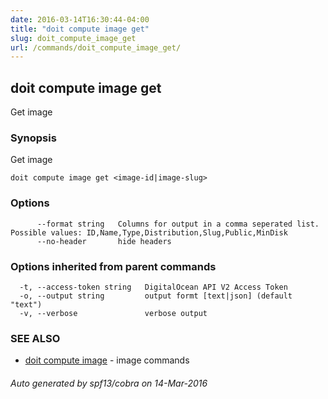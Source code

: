 ```yaml
---
date: 2016-03-14T16:30:44-04:00
title: "doit compute image get"
slug: doit_compute_image_get
url: /commands/doit_compute_image_get/
---
```

## doit compute image get

Get image

### Synopsis


Get image

```
doit compute image get <image-id|image-slug>
```

### Options

```
      --format string   Columns for output in a comma seperated list. Possible values: ID,Name,Type,Distribution,Slug,Public,MinDisk
      --no-header       hide headers
```

### Options inherited from parent commands

```
  -t, --access-token string   DigitalOcean API V2 Access Token
  -o, --output string         output formt [text|json] (default "text")
  -v, --verbose               verbose output
```

### SEE ALSO
* [doit compute image](/commands/doit_compute_image/)	 - image commands

###### Auto generated by spf13/cobra on 14-Mar-2016
